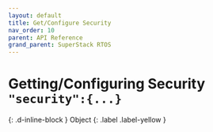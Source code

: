 ```yaml
---
layout: default
title: Get/Configure Security
nav_order: 10
parent: API Reference
grand_parent: SuperStack RTOS
---
```


# Getting/Configuring Security `"security":{...}`
{: .d-inline-block }
Object
{: .label .label-yellow }

